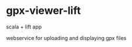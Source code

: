 gpx-viewer-lift
===============

scala + lift app

webservice for uploading and displaying gpx files



